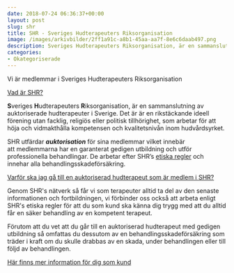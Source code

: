 ```yaml
---
date: 2018-07-24 06:36:37+00:00
layout: post
slug: shr
title: SHR - Sveriges Hudterapeuters Riksorganisation
image: /images/arkivbilder/2ff1a91c-a8b1-45aa-aa7f-8e6c6daab497.png
description: Sveriges Hudterapeuters Riksorganisation, är en sammanslutning av auktoriserade hudterapeuter i Sverige. Pipers Hudvår är natruligtvis ansluten!
categories:
- Okategoriserade
---
```

Vi är medlemmar i Sveriges Hudterapeuters Riksorganisation


[Vad är SHR?](http://www.shr.nu/vad-ar-shr)

**S**veriges **H**udterapeuters **R**iksorganisation, är en sammanslutning av auktoriserade hudterapeuter i Sverige. Det är är en rikstäckande ideell förening utan facklig, religiös eller politisk tillhörighet, som arbetar för att höja och vidmakthålla kompetensen och kvalitetsnivån inom hudvårdsyrket.

SHR utfärdar **_auktorisation_** för sina medlemmar vilket innebär att medlemmarna har en garanterat gedigen utbildning och utför professionella behandlingar. De arbetar efter SHR’s [etiska regler](http://www.shr.nu/etiska-regler) och innehar alla behandlingsskadeförsäkring.

[Varför ska jag gå till en auktoriserad hudterapeut som är medlem i SHR?](http://www.shr.nu/saker-hudterapeut)

Genom SHR's nätverk så får vi som terapeuter alltid ta del av den senaste informationen och fortbildningen, vi förbinder oss också att arbeta enligt SHR's etiska regler för att du som kund ska känna dig trygg med att du alltid får en säker behandling av en kompetent terapeut.

Förutom att du vet att du går till en auktoriserad hudterapeut med gedigen utbildning så omfattas du dessutom av en behandlingsskadeförsäkring som träder i kraft om du skulle drabbas av en skada, under behandlingen eller till följd av behandlingen.


[Här finns mer information för dig som kund](http://www.shr.nu/medlemssalonger)
